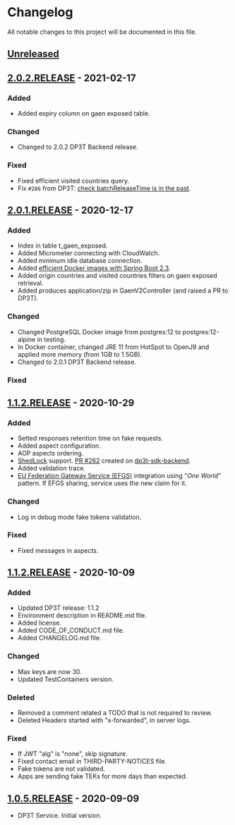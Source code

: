 # Changelog

All notable changes to this project will be documented in this file.

## [Unreleased]

## [2.0.2.RELEASE] - 2021-02-17

### Added

- Added expiry column on gaen exposed table.

### Changed

- Changed to 2.0.2 DP3T Backend release.

### Fixed

- Fixed efficient visited countries query.
- Fix `#286` from DP3T: [check batchReleaseTime is in the past](https://github.com/DP-3T/dp3t-sdk-backend/pull/286/commits/57b33501954b500685792208864b4b64fdf3a0e4).

## [2.0.1.RELEASE] - 2020-12-17

### Added

- Index in table t_gaen_exposed.
- Added Micrometer connecting with CloudWatch.
- Added minimum idle database connection.
- Added [efficient Docker images with Spring Boot 2.3](https://spring.io/blog/2020/08/14/creating-efficient-docker-images-with-spring-boot-2-3).
- Added origin countries and visited countries filters on gaen exposed retrieval.
- Added produces application/zip in GaenV2Controller (and raised a PR to DP3T).

### Changed

- Changed PostgreSQL Docker image from postgres:12 to postgres:12-alpine in testing.
- In Docker container, changed JRE 11 from HotSpot to OpenJ9 and applied more memory (from 1GB to 1.5GB).
- Changed to 2.0.1 DP3T Backend release.

### Fixed

## [1.1.2.RELEASE] - 2020-10-29

### Added

- Setted responses retention time on fake requests.
- Added aspect configuration.
- AOP aspects ordering.
- [ShedLock](https://github.com/lukas-krecan/ShedLock) support. [PR #262](https://github.com/DP-3T/dp3t-sdk-backend/pull/262) created on [dp3t-sdk-backend](https://github.com/DP-3T/dp3t-sdk-backend).
- Added validation trace. 
- [EU Federation Gateway Service (EFGS)](https://github.com/eu-federation-gateway-service/efgs-federation-gateway) integration using "_One World_" pattern. If EFGS sharing, service uses the new claim for it.

### Changed

- Log in debug mode fake tokens validation.

### Fixed

- Fixed messages in aspects.

## [1.1.2.RELEASE] - 2020-10-09

### Added

- Updated DP3T release: 1.1.2
- Environment description in README.md file.
- Added license.
- Added CODE_OF_CONDUCT.md file.
- Added CHANGELOG.md file.

### Changed

- Max keys are now 30.
- Updated TestContainers version.

### Deleted

- Removed a comment related a TODO that is not required to review.
- Deleted Headers started with "x-forwarded", in server logs.

### Fixed

- If JWT "alg" is "none", skip signature.
- Fixed contact email in THIRD-PARTY-NOTICES file.
- Fake tokens are not validated.
- Apps are sending fake TEKs for more days than expected.

## [1.0.5.RELEASE] - 2020-09-09

* DP3T Service. Initial version.

[Unreleased]: https://github.com/RadarCOVID/radar-covid-backend-dp3t-server/compare/2.0.2.RELEASE...develop
[2.0.2.RELEASE]: https://github.com/RadarCOVID/radar-covid-backend-dp3t-server/compare/2.0.1.RELEASE...2.0.2.RELEASE
[2.0.1.RELEASE]: https://github.com/RadarCOVID/radar-covid-backend-dp3t-server/compare/1.1.2.RELEASE...2.0.1.RELEASE
[1.1.2.RELEASE]: https://github.com/RadarCOVID/radar-covid-backend-dp3t-server/compare/1.0.5.RELEASE...1.1.2.RELEASE
[1.0.5.RELEASE]: https://github.com/RadarCOVID/radar-covid-backend-dp3t-server/releases/tag/1.0.5.RELEASE
